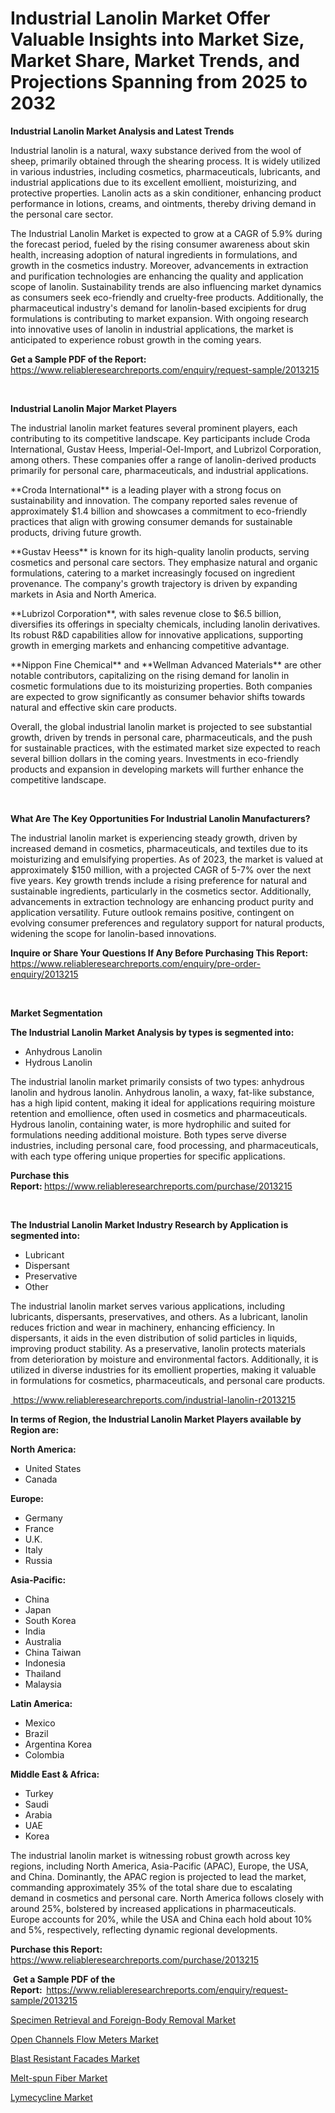 <p><h1>Industrial Lanolin Market Offer Valuable Insights into Market Size, Market Share, Market Trends, and Projections Spanning from 2025 to 2032</h1></p><p><strong>Industrial Lanolin Market Analysis and Latest Trends</strong></p>
<p><p>Industrial lanolin is a natural, waxy substance derived from the wool of sheep, primarily obtained through the shearing process. It is widely utilized in various industries, including cosmetics, pharmaceuticals, lubricants, and industrial applications due to its excellent emollient, moisturizing, and protective properties. Lanolin acts as a skin conditioner, enhancing product performance in lotions, creams, and ointments, thereby driving demand in the personal care sector.</p><p>The Industrial Lanolin Market is expected to grow at a CAGR of 5.9% during the forecast period, fueled by the rising consumer awareness about skin health, increasing adoption of natural ingredients in formulations, and growth in the cosmetics industry. Moreover, advancements in extraction and purification technologies are enhancing the quality and application scope of lanolin. Sustainability trends are also influencing market dynamics as consumers seek eco-friendly and cruelty-free products. Additionally, the pharmaceutical industry's demand for lanolin-based excipients for drug formulations is contributing to market expansion. With ongoing research into innovative uses of lanolin in industrial applications, the market is anticipated to experience robust growth in the coming years.</p></p>
<p><strong>Get a Sample PDF of the Report:&nbsp;</strong> <a href="https://www.reliableresearchreports.com/enquiry/request-sample/2013215?utm_campaign=13&utm_medium=2&utm_source=Github&utm_content=ia&utm_term=30012025&utm_id=industrial-lanolin">https://www.reliableresearchreports.com/enquiry/request-sample/2013215</a></p>
<p>&nbsp;</p>
<p><strong>Industrial Lanolin Major Market Players</strong></p>
<p><p>The industrial lanolin market features several prominent players, each contributing to its competitive landscape. Key participants include Croda International, Gustav Heess, Imperial-Oel-Import, and Lubrizol Corporation, among others. These companies offer a range of lanolin-derived products primarily for personal care, pharmaceuticals, and industrial applications.</p><p>**Croda International** is a leading player with a strong focus on sustainability and innovation. The company reported sales revenue of approximately $1.4 billion and showcases a commitment to eco-friendly practices that align with growing consumer demands for sustainable products, driving future growth.</p><p>**Gustav Heess** is known for its high-quality lanolin products, serving cosmetics and personal care sectors. They emphasize natural and organic formulations, catering to a market increasingly focused on ingredient provenance. The company's growth trajectory is driven by expanding markets in Asia and North America.</p><p>**Lubrizol Corporation**, with sales revenue close to $6.5 billion, diversifies its offerings in specialty chemicals, including lanolin derivatives. Its robust R&D capabilities allow for innovative applications, supporting growth in emerging markets and enhancing competitive advantage.</p><p>**Nippon Fine Chemical** and **Wellman Advanced Materials** are other notable contributors, capitalizing on the rising demand for lanolin in cosmetic formulations due to its moisturizing properties. Both companies are expected to grow significantly as consumer behavior shifts towards natural and effective skin care products.</p><p>Overall, the global industrial lanolin market is projected to see substantial growth, driven by trends in personal care, pharmaceuticals, and the push for sustainable practices, with the estimated market size expected to reach several billion dollars in the coming years. Investments in eco-friendly products and expansion in developing markets will further enhance the competitive landscape.</p></p>
<p>&nbsp;</p>
<p><strong>What Are The Key Opportunities For Industrial Lanolin Manufacturers?</strong></p>
<p><p>The industrial lanolin market is experiencing steady growth, driven by increased demand in cosmetics, pharmaceuticals, and textiles due to its moisturizing and emulsifying properties. As of 2023, the market is valued at approximately $150 million, with a projected CAGR of 5-7% over the next five years. Key growth trends include a rising preference for natural and sustainable ingredients, particularly in the cosmetics sector. Additionally, advancements in extraction technology are enhancing product purity and application versatility. Future outlook remains positive, contingent on evolving consumer preferences and regulatory support for natural products, widening the scope for lanolin-based innovations.</p></p>
<p><strong>Inquire or Share Your Questions If Any Before Purchasing This Report:</strong> <a href="https://www.reliableresearchreports.com/enquiry/pre-order-enquiry/2013215?utm_campaign=13&utm_medium=2&utm_source=Github&utm_content=ia&utm_term=30012025&utm_id=industrial-lanolin">https://www.reliableresearchreports.com/enquiry/pre-order-enquiry/2013215</a></p>
<p>&nbsp;</p>
<p><strong>Market Segmentation</strong></p>
<p><strong>The Industrial Lanolin Market Analysis by types is segmented into:</strong></p>
<p><ul><li>Anhydrous Lanolin</li><li>Hydrous Lanolin</li></ul></p>
<p><p>The industrial lanolin market primarily consists of two types: anhydrous lanolin and hydrous lanolin. Anhydrous lanolin, a waxy, fat-like substance, has a high lipid content, making it ideal for applications requiring moisture retention and emollience, often used in cosmetics and pharmaceuticals. Hydrous lanolin, containing water, is more hydrophilic and suited for formulations needing additional moisture. Both types serve diverse industries, including personal care, food processing, and pharmaceuticals, with each type offering unique properties for specific applications.</p></p>
<p><strong>Purchase this Report:&nbsp;</strong><a href="https://www.reliableresearchreports.com/purchase/2013215?utm_campaign=13&utm_medium=2&utm_source=Github&utm_content=ia&utm_term=30012025&utm_id=industrial-lanolin">https://www.reliableresearchreports.com/purchase/2013215</a></p>
<p>&nbsp;</p>
<p><strong>The Industrial Lanolin Market Industry Research by Application is segmented into:</strong></p>
<p><ul><li>Lubricant</li><li>Dispersant</li><li>Preservative</li><li>Other</li></ul></p>
<p><p>The industrial lanolin market serves various applications, including lubricants, dispersants, preservatives, and others. As a lubricant, lanolin reduces friction and wear in machinery, enhancing efficiency. In dispersants, it aids in the even distribution of solid particles in liquids, improving product stability. As a preservative, lanolin protects materials from deterioration by moisture and environmental factors. Additionally, it is utilized in diverse industries for its emollient properties, making it valuable in formulations for cosmetics, pharmaceuticals, and personal care products.</p></p>
<p><a href="https://www.reliableresearchreports.com/industrial-lanolin-r2013215?utm_campaign=13&utm_medium=2&utm_source=Github&utm_content=ia&utm_term=30012025&utm_id=industrial-lanolin">&nbsp;https://www.reliableresearchreports.com/industrial-lanolin-r2013215</a></p>
<p><strong>In terms of Region, the Industrial Lanolin Market Players available by Region are:</strong></p>
<p>
    <p> <strong> North America: </strong>
        <ul>
            <li>United States</li>
            <li>Canada</li>
        </ul>
        </p> 
    <p> <strong> Europe: </strong>
        <ul>
            <li>Germany</li>
            <li>France</li>
            <li>U.K.</li>
            <li>Italy</li>
            <li>Russia</li>
        </ul>
        </p> 
    <p> <strong> Asia-Pacific: </strong>
        <ul>
            <li>China</li>
            <li>Japan</li>
            <li>South Korea</li>
            <li>India</li>
            <li>Australia</li>
            <li>China Taiwan</li>
            <li>Indonesia</li>
            <li>Thailand</li>
            <li>Malaysia</li>
        </ul>
        </p> 
    <p> <strong> Latin America: </strong>
        <ul>
            <li>Mexico</li>
            <li>Brazil</li>
            <li>Argentina Korea</li>
            <li>Colombia</li>
        </ul>
        </p> 
    <p> <strong> Middle East & Africa: </strong>
        <ul>
            <li>Turkey</li>
            <li>Saudi</li>
            <li>Arabia</li>
            <li>UAE</li>
            <li>Korea</li>
        </ul>
    </p>
    </p>
<p><p>The industrial lanolin market is witnessing robust growth across key regions, including North America, Asia-Pacific (APAC), Europe, the USA, and China. Dominantly, the APAC region is projected to lead the market, commanding approximately 35% of the total share due to escalating demand in cosmetics and personal care. North America follows closely with around 25%, bolstered by increased applications in pharmaceuticals. Europe accounts for 20%, while the USA and China each hold about 10% and 5%, respectively, reflecting dynamic regional developments.</p></p>
<p><strong>Purchase this Report: </strong><a href="https://www.reliableresearchreports.com/purchase/2013215?utm_campaign=13&utm_medium=2&utm_source=Github&utm_content=ia&utm_term=30012025&utm_id=industrial-lanolin">https://www.reliableresearchreports.com/purchase/2013215</a></p>
<p>&nbsp;<strong>Get a Sample PDF of the Report:&nbsp;&nbsp;</strong><a href="https://www.reliableresearchreports.com/enquiry/request-sample/2013215?utm_campaign=13&utm_medium=2&utm_source=Github&utm_content=ia&utm_term=30012025&utm_id=industrial-lanolin">https://www.reliableresearchreports.com/enquiry/request-sample/2013215</a></p>
<p><strong></strong></p>
<p><p><a href="https://www.linkedin.com/pulse/specimen-retrieval-foreign-body-removal-market-forecast-aulzf?utm_campaign=13&utm_medium=2&utm_source=Github&utm_content=ia&utm_term=30012025&utm_id=industrial-lanolin">Specimen Retrieval and Foreign-Body Removal Market</a></p><p><a href="https://www.linkedin.com/pulse/financial-insights-market-potential-open-channels-flow-meters-dts3f?utm_campaign=13&utm_medium=2&utm_source=Github&utm_content=ia&utm_term=30012025&utm_id=industrial-lanolin">Open Channels Flow Meters Market</a></p><p><a href="https://www.linkedin.com/pulse/sales-projections-analysis-blast-resistant-facades-market-qs57f?utm_campaign=13&utm_medium=2&utm_source=Github&utm_content=ia&utm_term=30012025&utm_id=industrial-lanolin">Blast Resistant Facades Market</a></p><p><a href="https://www.linkedin.com/pulse/melt-spun-fiber-market-includes-complete-analysis-size-growing-oislc?utm_campaign=13&utm_medium=2&utm_source=Github&utm_content=ia&utm_term=30012025&utm_id=industrial-lanolin">Melt-spun Fiber Market</a></p><p><a href="https://www.linkedin.com/pulse/detailed-lymecycline-market-trend-analysis-projected-97-y8obc?utm_campaign=13&utm_medium=2&utm_source=Github&utm_content=ia&utm_term=30012025&utm_id=industrial-lanolin">Lymecycline Market</a></p></p>